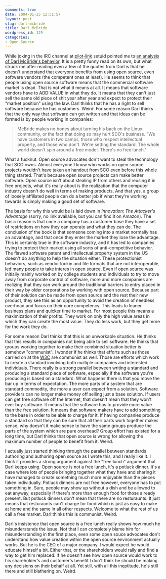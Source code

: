 ```yaml
---
comments: true
date: 2004-01-25 12:51:57
layout: post
slug: darl-mcbride
title: Darl McBride
wordpress_id: 129
categories:
- Open Source
---
```


While joking in the IRC channel at [pilot-link](http://www.pilot-link.org) setuid pointed me to [an analysis of Darl McBride's behavior](http://nitroracing.org/sco/comments.php?article=3207). It is a pretty funny read on its own, but what struck me after reading even a few of the quotes from Darl is that he doesn't understand that everyone benefits from using open source, even software vendors (the competent ones at least). He seems to think that people using open source software means that the commercial software market is dead. That is not what it means at all. It means that software vendors have to ADD VALUE in what they do. It  means that they can't just sell the same old piece of shit year after year and expect to protect their "market position" using the law. Darl thinks that he has a right to sell software because he has customers. Weird. For some reason Darl thinks that the only way that software can get written and that ideas can be formed is by people working in companies:


> McBride makes no bones about turning his back on the Linux community, or the fact that doing so may hurt SCO's business. "We have customers in two camps, those who respect intellectual property, and those who don't. We're setting the standard. The whole world doesn't spin around a free model. There's no free lunch."


What a fucknut. Open source advocates don't want to steal the technology that SCO owns. Almost everyone I know who works on open source projects wouldn't have taken an handout from SCO even before this whole thing started. That's because open source projects can make better software. Open source isn't about stealing IP from others and reusing it in free projects, what it's really about is the realization that the computer industry doesn't do well in terms of making products. And that yes, a group of loosely affiliated people can do a better job if what they're working towards is simply making a good set of software.

The basis for why this would be is laid down in _Innovation: The Attacker's Advantage_ (sorry, no link available, but you can find it on Amazon). The basic reason is that once a company has a customer base they have a set of restrictions on how they can operate and what they can do. The conclusion of the book is that someone coming into a market normally has an advantage, and that once they enter the market they lose the advantage. This is certainly true in the software industry, and it has led to companies trying to protect their market using all sorts of anti-competitive behavior. The flawed software patent and intellectual property system in the US doesn't do anything to help the situation either. These protectionist behaviors, such as vendor lockin and file formats that are not interoperable, led many people to take interes in open source. Even if open source was initially mainly worked on by college students and individuals to try to move away from corporate control of software, more and more companies are realizing that they can work around the traditional barriers to entry placed in their way by older corporations by working with open source. Because part of their solution can be made from open source and the rest their new product, they see this as an opportunity to avoid the creation of needless overhead and focus on their core competency. This leads to leaner business plans and quicker time to market. For most people this means a maximization of their profits. They work on only the high value areas in which they can create the most value. They do less work, but they get more for the work they do.

For some reason Darl thinks that this is an unworkable situation. He thinks that this results in companies not being able to sell software. He thinks that groups working together to make their combined situation better is somehow "communist". I wonder if he thinks that efforts such as those carried on at the [W3C](http://www.w3c.org/) are communist as well. Those are efforts which work to create a standard involving both multiple companies and interested individuals. There really is a strong parallel between writing a standard and producing a standard piece of software, especially if the software you're producing is based on a standard. What happens there is that you move the bar up in terms of expectation. The more parts of a system that are standard commodity, the more a user can expect from a solution. Software providers can no longer make money off selling just a base solution. If users can get free software off the Internet, that doesn't mean that they won't ever buy software. It means that the software has to provide more value than the free solution. It means that software makers have to add something to the base in order to be able to charge for it. If having companies produce a standard so that they can be sure that all their parts work together makes sense, why doesn't it make sense to have the same groups produce the parts of the system which are pure overhead? Group effort has existed for a long time, but Darl thinks that open source is wrong for allowing the maximum number of people to benefit from it. Weird.

I actually just started thinking through the parallel between standards authoring and authoring open source as I wrote this, and I really like it. I think it provides a strong argument against the "free lunch" argument that Darl keeps using. Open source is not a free lunch, it's a potluck dinner. It's a case where lots of people bringing together what they have and sharing it have managed to create something much more enjoyable than the pieces taken individually. Potluck dinners are not free however, everyone has to put something in. Sure, people may show up without a dish and be allowed to eat anyway, especially if there's more than enough food for those already present. But potluck dinners don't mean that there are no resturaunts. It just means that resturaunts can't charge for food which is just as easy to make at home and the same in all other respects. Welcome to what the rest of us call a free market. Darl thinks this is communist. Weird.

Darl's insistence that open source is a free lunch really shows how much he misunderstands the issue. Not that I can completely blame him for misunderstanding in the first place, even some open souce advocates don't understand how value creation within the open source environment actually works. But he is the CEO of a major company. I would expect he would educate himself a bit. Either that, or the shareholders would rally and find a way to get him replaced. If he doesn't see how open source would work to his shareholder's and customer's benefit I don't think he should be making any decisions on their behalf at all. Yet still, with all this ineptitude, he's still there and still blathering on. Weird.

